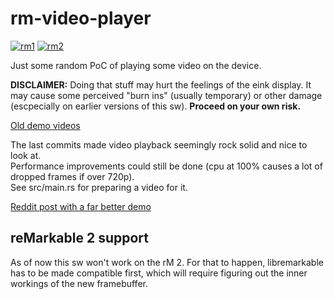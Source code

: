 # rm-video-player

[![rm1](https://img.shields.io/badge/rM1-supported-green)](https://remarkable.com/store/remarkable)
[![rm2](https://img.shields.io/badge/rM2-unsupported-red)](https://remarkable.com/store/remarkable-2)

Just some random PoC of playing some video on the device.

**DISCLAIMER:** Doing that stuff may hurt the feelings of the
eink display. It may cause some perceived "burn ins" (usually
temporary) or other damage (escpecially on earlier versions of this sw).
**Proceed on your own risk.**

[Old demo videos](https://www.youtube.com/watch?v=JNtU0pDRY98&list=PLiWCGAUWRzf6hZnvxXiJwSw9LSInNvssw&index=2)


The last commits made video playback seemingly rock solid and nice to look at.  
Performance improvements could still be done (cpu at 100% causes a lot of dropped frames if over 720p).  
See src/main.rs for preparing a video for it.

[Reddit post with a far better demo](https://www.reddit.com/r/RemarkableTablet/comments/j91bsq/we_are_paper_people_again_on_the_remarkable_but/)

## reMarkable 2 support

As of now this sw won't work on the rM 2. For that to happen, libremarkable has to be made compatible first, which will require figuring out the inner workings of the new framebuffer.
